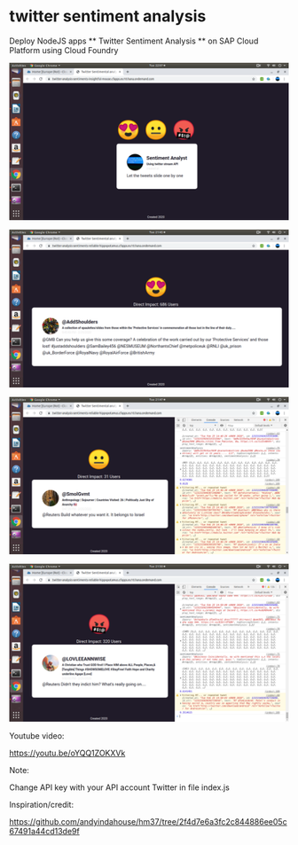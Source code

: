 # twitter sentiment analysis
 Deploy NodeJS apps ** Twitter Sentiment Analysis ** on SAP Cloud Platform using Cloud Foundry
 
![alt text](https://github.com/jenizar/twitter-sentiment-analysis/blob/master/Screenshot1.png)


![alt text](https://github.com/jenizar/twitter-sentiment-analysis/blob/master/Screenshot2.png)


![alt text](https://github.com/jenizar/twitter-sentiment-analysis/blob/master/Screenshot3.png)


![alt text](https://github.com/jenizar/twitter-sentiment-analysis/blob/master/Screenshot4.png)

 
Youtube video:

https://youtu.be/oYQQ1ZOKXVk

Note:

Change API key with your API account Twitter in file index.js 


Inspiration/credit:

https://github.com/andyindahouse/hm37/tree/2f4d7e6a3fc2c844886ee05c67491a44cd13de9f
